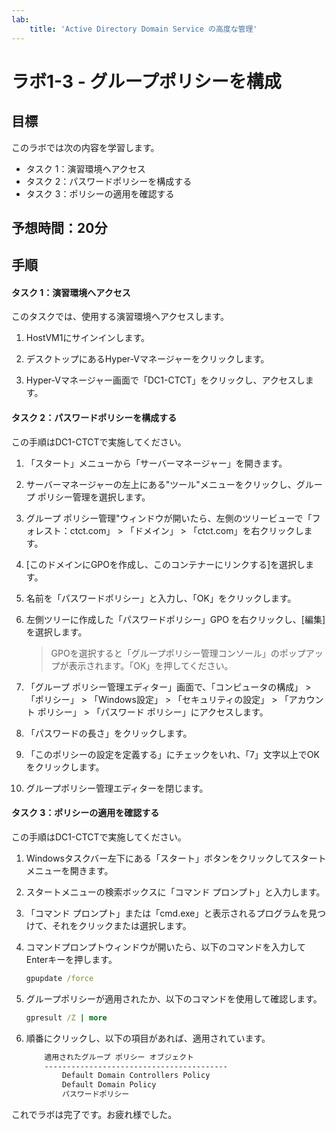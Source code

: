 ```yaml
---
lab:
    title: 'Active Directory Domain Service の高度な管理'
---
```


# ラボ1-3  - グループポリシーを構成

## 目標

このラボでは次の内容を学習します。

- タスク 1：演習環境へアクセス
- タスク 2：パスワードポリシーを構成する
- タスク 3：ポリシーの適用を確認する



## 予想時間：20分



## 手順

#### タスク 1：演習環境へアクセス

このタスクでは、使用する演習環境へアクセスします。

1. HostVM1にサインインします。

1. デスクトップにあるHyper-Vマネージャーをクリックします。

1. Hyper-Vマネージャー画面で「DC1-CTCT」をクリックし、アクセスします。



#### タスク 2：パスワードポリシーを構成する

この手順はDC1-CTCTで実施してください。

1. 「スタート」メニューから「サーバーマネージャー」を開きます。

1. サーバーマネージャーの左上にある"ツール"メニューをクリックし、グループ ポリシー管理を選択します。

1. グループ ポリシー管理"ウィンドウが開いたら、左側のツリービューで「フォレスト：ctct.com」 > 「ドメイン」 > 「ctct.com」を右クリックします。

1. [このドメインにGPOを作成し、このコンテナーにリンクする]を選択します。

1. 名前を「パスワードポリシー」と入力し、「OK」をクリックします。

1. 左側ツリーに作成した「パスワードポリシー」GPO を右クリックし、[編集]を選択します。

   > GPOを選択すると「グループポリシー管理コンソール」のポップアップが表示されます。「OK」を押してください。

1. 「グループ ポリシー管理エディター」画面で、「コンピュータの構成」 > 「ポリシー」 > 「Windows設定」 > 「セキュリティの設定」 > 「アカウント ポリシー」 > 「パスワード ポリシー」にアクセスします。

1. 「パスワードの長さ」をクリックします。

1. 「このポリシーの設定を定義する」にチェックをいれ、「7」文字以上でOKをクリックします。

1. グループポリシー管理エディターを閉じます。

   

#### タスク 3：ポリシーの適用を確認する

この手順はDC1-CTCTで実施してください。

1. Windowsタスクバー左下にある「スタート」ボタンをクリックしてスタートメニューを開きます。

1. スタートメニューの検索ボックスに「コマンド プロンプト」と入力します。

1. 「コマンド プロンプト」または「cmd.exe」と表示されるプログラムを見つけて、それをクリックまたは選択します。

1. コマンドプロンプトウィンドウが開いたら、以下のコマンドを入力してEnterキーを押します。

   ```cmd
   gpupdate /force
   ```

1. グループポリシーが適用されたか、以下のコマンドを使用して確認します。

   ```cmd
   gpresult /Z | more
   ```

1. 順番にクリックし、以下の項目があれば、適用されています。

   ```cmd
       適用されたグループ ポリシー オブジェクト
       -----------------------------------------
           Default Domain Controllers Policy
           Default Domain Policy
           パスワードポリシー
   ```

   

これでラボは完了です。お疲れ様でした。

